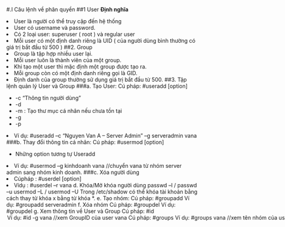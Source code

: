 #.I Câu lệnh về phân quyền
##1 User
**Định nghĩa**
<li> User là người có thể truy cập đến hệ thống
<li> User có username và password.
<li> Có 2 loại user: superuser ( root ) và regular user
<li> Mỗi user có một định danh riêng là UID ( của người dùng bình thường có giá trị bắt đầu từ 500 ) 
##2.  Group
<li>Group là tập hợp nhiều user lại.
<li>Mỗi user luôn là thành viên của một group.
<li>Khi tạo một user thì mặc định một group được tạo ra.
<li>Mỗi group còn có một định danh riêng gọi là GID.
<li>Định danh của group thường sử dụng giá trị bắt đầu từ 500.
##3.  Tập lệnh quản lý User và Group
###a. Tạo User:
Cú pháp: #useradd [option] <username>
<ul>
<li>-c “Thông tin người dùng”
<li>-d <Thư mục cá nhân>
<li>-m : Tạo thư mục cá nhân nếu chưa tồn tại
<li>-g <nhóm của người dùng>
<li>-p <tạo mậ khẩu>
</ul>
<li>Ví dụ: #useradd –c “Nguyen Van A – Server Admin” –g serveradmin vana
###b. Thay đổi thông tin cá nhân:
Cú pháp: #usermod [option] <username>
<ul>
<li>Những option tương tự Useradd
</ul>
<li>Ví dụ: #usermod –g kinhdoanh vana  //chuyển vana từ nhóm server admin sang nhóm kinh doanh.
###c. Xóa người dùng
<li>Cúpháp : #userdel [option] <username>
<li>Vídụ :  #userdel  –r  vana
d. Khóa/Mở khóa người dùng
passwd –l <username>  /  passwd –u <username>
usermod –L <username> /  usermod –U <username>
Trong /etc/shadow có thể khóa tài khoản bằng cách thay từ khóa x bằng từ khóa *.
e. Tạo nhóm:
Cú pháp: #groupadd <groupname>
Ví dụ: #groupadd serveradmin
f. Xóa nhóm
Cú pháp: #groupdel <groupname>
Ví dụ: #groupdel <serveradmin>
g.  Xem thông tin về User và Group
Cú pháp: #id <option> <username>
Ví dụ: #id -g vana //xem GroupID của user vana
Cú pháp: #groups <username>
Ví dụ: #groups vana //xem tên nhóm của user vana
h. Lệnh add user vào Group:
usermod -g Sale jenln
 
4.  Những file liên quan đến User và Group
#/etc/passwd
Mỗi dòng trong tập tin gồm có 7 trường, được phân cách bởi dấu hai chấm.
#/etc/group
Mỗi dòng trong tập tin gồm có 4 trường, được phân cách bởi dấu hai chấm.
#/etc/shadow
Lưu mật khẩu đã được mã hóa và chỉ có user root mới được quyền đọc.
5.  Quyền hạn
a. Trong Linux có 3 dạng đối tượng :
•	Owner (người sở hữu).
•	Group owner (nhóm sở hữu).
•	Other users (những người khác).
b. Các quyền hạn :
•	Read – r – 4  : cho phép đọc nội dung.
•	Write – w – 2  : dùng để tạo, thay đổi hay xóa.
•	Execute – x – 1  : thực thi chương trình.
Vídụ : Với lệnh ls –l ta thấy :
[root@task ~]# ls -l
total 32
-rw-------. 1 root root  1416 Jan 10 14:06 anaconda-ks.cfg
-rw-r--r--. 1 root root 15522 Jan 10 14:06 install.log
-rw-r--r--. 1 root root  5337 Jan 10 14:06 install.log.syslog
drwxr-xr-x  6 root root  4096 Feb  9 10:02 softs
d. Ngoài ra, chúng ta có thể dùng số.
Vídụ : quyền r, w, x : 4+2+1 = 7
Tổ hợp 3 quyền trên có giá trị từ 0 đến 7.
6.  Các lệnh liên quan đến quyền hạn
•	Lệnh Chmod : dùng để cấp quyền hạn.
Cú pháp : #chmod  <specification> <file>
Ví dụ: #chmod 644 baitap.txt   //cấp quyền cho owner có thể ghi các nhóm các chỉ có quyền đọc với file taptin.txt
•	Lệnh Chown : dùng thay đổi người sở hữu.
Cú pháp : #chown  <owner>  <filename>
•	Lệnh Chgrp : dùng thay đổi nhóm sở hữu.
Cú pháp : #chgrp  <group>  <filename>
 
